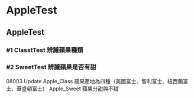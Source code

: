 # AppleTest
## AppleTest
### #1 ClasstTest 辨識蘋果種類
### #2 SweetTest 辨識蘋果是否有甜

08003 Update
Apple_Class 蘋果產地為四種（美國富士、智利富士、紐西蘭富士、華盛頓富士）
Apple_Sweet 蘋果分甜與不甜
